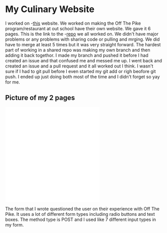 # My Culinary Website

I worked on -[this](../../../culinary-website/index.html) website. We worked on making the Off The Pike program/restaurant at out school have their own website. We gave it 6 pages. This is the link to the -[repo](https://github.com/Penrosian/culinary-website) we all worked on. We didn't have major problems or any problems with sharing code or pulling and mrging. We did have to merge at least 5 times but it was very straight forward. The hardest part of working in a shared repo was making my own branch and then adding it back togethor. I made my branch and pushed it before I had created an issue and that confused me and messed me up. I went back and created an issue and a pull request and it all worked out I think. I wasn't sure if I had to git pull before I even started my git add or righ beofore git push. I ended up just doing both most of the time and I didn't forget so yay for me.


## Picture of my 2 pages
![first page](../../../culinary-website/about-us.html)
![second page](../../../culinary-website/feedback.html)

The form that I wrote questioned the user on their experience with Off The Pike. It uses a lot of different form types including radio buttons and text boxes. The method type is POST and I used like 7 different input types in my form.
